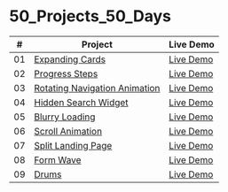# 50_Projects_50_Days

|  #  | Project                                                                                                                     | Live Demo                                                                         |
| :-: | --------------------------------------------------------------------------------------------------------------------------- | --------------------------------------------------------------------------------- |
| 01  | [Expanding Cards](https://github.com/im-suryansh/50projects50days/tree/main/1%20expanding%20cards)                             | [Live Demo](https://1-expanding-cards-im-suryansh.netlify.app/)               |
| 02  | [Progress Steps](https://github.com/im-suryansh/50projects50days/tree/main/2%20loading)                               | [Live Demo](https://2-progress-steps-im-suryansh.netlify.app/)                |
| 03  | [Rotating Navigation Animation](https://github.com/im-suryansh/50projects50days/tree/main/3%20rotating%20page)| [Live Demo](https://3-rotating-page-im-suryansh.netlify.app/) |
| 04  | [Hidden Search Widget](https://github.com/im-suryansh/50projects50days/tree/main/4%20hidden%20search)                          | [Live Demo](https://4-hidden-search-im-suryansh.netlify.app/)          |
| 05  | [Blurry Loading](https://github.com/im-suryansh/50projects50days/tree/main/5%20blurry%20loading)                               | [Live Demo](https://5-blurry-loading-im-suryansh.netlify.app/)                |
| 06  | [Scroll Animation](https://github.com/im-suryansh/50projects50days/tree/main/6%20scroll%20animation)                           | [Live Demo](https://6-scroll-animation-im-suryansh.netlify.app/)              |
| 07  | [Split Landing Page](https://github.com/im-suryansh/50projects50days/tree/main/7%20split%20landing%20page)                       | [Live Demo](https://7-split-landing-page-im-suryansh.netlify.app/)            |
| 08  | [Form Wave](https://github.com/im-suryansh/50projects50days/tree/main/8%20form%20wave)                                         | [Live Demo](https://8-wavy-form-im-suryansh.netlify.app/)                     |
| 09  | [Drums](https://github.com/im-suryansh/50projects50days/tree/main/9%20drum%20set)                                         | [Live Demo](https://9-drums-im-suryansh.netlify.app/)                     |
